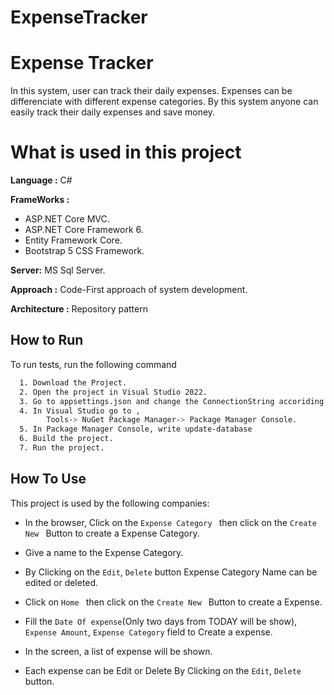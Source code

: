 # ExpenseTracker

# Expense Tracker

In this system, user can track their daily expenses.
Expenses can be differenciate with different expense categories.
By this system anyone can easily track their daily expenses and save money.

# What is used in this project

**Language :** C#

**FrameWorks :**  
  - ASP.NET Core MVC.
  - ASP.NET Core Framework 6.
  - Entity Framework Core.
  - Bootstrap 5 CSS Framework.


**Server:** MS Sql Server.

**Approach :** Code-First approach of system development. 


**Architecture :**  Repository pattern
## How to Run

To run tests, run the following command

```bash
  1. Download the Project.
  2. Open the project in Visual Studio 2022.
  3. Go to appsettings.json and change the ConnectionString accoriding to your  MS SQl Server.
  4. In Visual Studio go to ,
        Tools-> NuGet Package Manager-> Package Manager Console.
  5. In Package Manager Console, write update-database
  6. Build the project.
  7. Run the project.
```


## How To Use

This project is used by the following companies:

- In the browser, Click on the ```Expense Category ``` then click on the ```Create New ``` Button to create a Expense Category.
- Give a name to the Expense Category.

- By Clicking on the ``` Edit ```, ```Delete``` button Expense Category Name can be edited or deleted.
- Click on ```Home ``` then click on the ```Create New ``` Button to create a Expense.

- Fill the ```Date Of expense```(Only two days from TODAY will be show), ``` Expense Amount ```, ```Expense Category``` field to Create a expense.

- In the screen, a list of expense will be shown.

- Each expense can be Edit or Delete By Clicking on the ``` Edit ```, ```Delete``` button.

